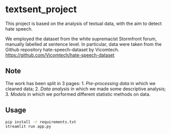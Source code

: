 # textsent_project

This project is based on the analysis of textual data, with the aim to detect hate speech.

We employed the dataset from the white supremacist Stormfront forum, manually labelled at sentence level. In particular, data were taken from the Github repository hate-speech-dataset by Vicomtech. https://github.com/Vicomtech/hate-speech-dataset

## Note

The work has been split in 3 pages:
	1. *Pre-processing data* in which we cleaned data;
	2. *Data analysis* in which we made some descriptive analysis;
	3. *Models* in which we porformed different statistic methods on data. 

## Usage

```bash
pip install -r requirements.txt
streamlit run app.py
```
